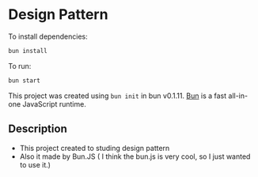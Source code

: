 # Design Pattern

To install dependencies:

```bash
bun install
```

To run:

```bash
bun start
```

This project was created using `bun init` in bun v0.1.11. [Bun](https://bun.sh) is a fast all-in-one JavaScript runtime.

## Description

- This project created to studing design pattern 
- Also it made by Bun.JS  ( I think the bun.js is very cool, so I just  wanted to use it.)
